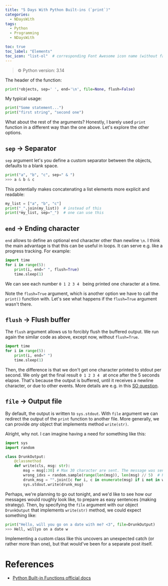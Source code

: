 ```yaml
---
title: "5 Days With Python Built-ins (`print`)"
categories:
  - NDaysWith
tags:
  - Python
  - Programming
  - NDaysWith

toc: true
toc_label: "Elements"
toc_icon: "list-ol"  # corresponding Font Awesome icon name (without fa prefix)
---
```


> :gear: Python version: 3.14

The header of the function: 

```python
print(*objects, sep=' ', end='\n', file=None, flush=False)
```

My typical usage:
```python
print("Some statement...")
print("first string", "second one")
```

What about the rest of the arguments? Honestly, I barely used `print` function in a different way than the
one above. Let's explore the other options.

## `sep` &#8594; Separator

`sep` argument let's you define a custom separator between the objects, defaults to a blank space.

```python
print("a", "b", "c", sep=" & ")
>>> a & b & c
```

This potentially makes concatenating a list elements more explicit and readable:

```python
my_list = ["a", "b", "c"]
print("_".join(my_list))  # instead of this
print(*my_list, sep="_")  # one can use this
```

## `end` &#8594; Ending character

`end` allows to define an optional end character other than newline `\n`. I think the main advantage is
that this can be useful in loops. It can serve e.g. like a progress tracking. For example:

```python
import time
for i in range(5):
    print(i, end=" ", flush=True)
    time.sleep(1)
```

We can see each number `0 1 2 3 4 ` being printed one character at a time.

Note the `flush=True` argument, which is another option we have to call the `print()` function with.
Let's see what happens if the `flush=True` argument wasn't there.

## `flush` &#8594; Flush buffer

The `flush` argument allows us to forcibly flush the buffered output.
We run again the similar code as above, except now, without `flush=True`.

```python
import time
for i in range(5):
    print(i, end=" ")
    time.sleep(1)
```

Then, the difference is that we don't get one character printed to stdout per second.
We only get the final result `0 1 2 3 4 ` at once after the 5 seconds elapse.
That's because the output is buffered, until it receives a newline character, or due to other events.
More details are e.g. in this [SO question](https://stackoverflow.com/questions/15608229/what-does-prints-flush-do).

## `file` &#8594; Output file

By default, the output is written to `sys.stdout`. With `file` argument we can redirect the output
of the `print` function to another file. 
More generally, we can provide _any_ object that implements method `write(str)`.

Alright, why not. I can imagine having a need for something like this:

```python
import sys
import random

class DrunkOutput:
    @classmethod
    def write(cls, msg: str):
        msg = msg[:30] # Max 30 character are sent. The message was sent unfinished...
        wrong_idxs = random.sample(range(len(msg)), len(msg) // 5)  # Random characters are missed
        drunk_msg = "".join([c for i, c in enumerate(msg) if i not in wrong_idxs])  # Remove the random chars
        sys.stdout.write(drunk_msg)
```

Perhaps, we're planning to go out tonight, and we'd like to see how our messages would roughly look
like, to prepare as easy sentences (making strategy).
Then, by specifying the `file` argument with our object `DrunkOutput` that implements `write(str)` method,
we could expect something like:

```python
print("Hello, will you go on a date with me? <3", file=DrunkOutput)
>>> Hell, willyo on a date w
```

Implementing a custom class like this uncovers an unexpected catch (or rather more than one), 
but that would've been for a separate post itself.

# References

- [Python Built-in Functions official docs](https://docs.python.org/3/library/functions.html)